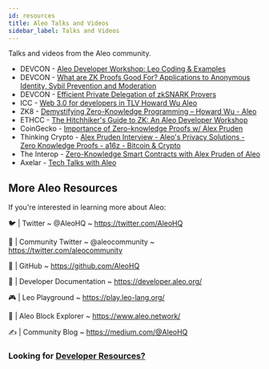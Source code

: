 ```yaml
---
id: resources
title: Aleo Talks and Videos
sidebar_label: Talks and Videos
---
```


Talks and videos from the Aleo community.
* DEVCON - [Aleo Developer Workshop: Leo Coding & Examples](https://youtu.be/ABPCr2TwrgE)
* DEVCON - [What are ZK Proofs Good For? Applications to Anonymous Identity, Sybil Prevention and Moderation](https://youtu.be/d2n0Al0P2Jc)
* DEVCON - [Efficient Private Delegation of zkSNARK Provers](https://youtu.be/mFzwp8gGn-E)
* ICC - [Web 3.0 for developers in TLV Howard Wu Aleo](https://youtu.be/-FrrylHITvg)
* ZK8 - [Demystifying Zero-Knowledge Programming – Howard Wu - Aleo](https://youtu.be/e-1mPNEINRI)
* ETHCC - [The Hitchhiker's Guide to ZK: An Aleo Developer Workshop](https://youtu.be/fjfj5kFcQe4)
* CoinGecko - [Importance of Zero-knowledge Proofs w/ Alex Pruden](https://youtu.be/NvYddvVBjXY)
* Thinking Crypto - [Alex Pruden Interview - Aleo's Privacy Solutions - Zero Knowledge Proofs - a16z - Bitcoin & Crypto](https://youtu.be/1y4jvyy8Nsk)
* The Interop - [Zero-Knowledge Smart Contracts with Alex Pruden of Aleo](https://youtu.be/6BwefrwgN3w)
* Axelar - [Tech Talks with Aleo](https://youtu.be/P7G2DKWZbVM)


## More Aleo Resources
If you're interested in learning more about Aleo:

🐦 | Twitter ~ @AleoHQ ~ https://twitter.com/AleoHQ

🤝 | Community Twitter ~ @aleocommunity ~ https://twitter.com/aleocommunity

🐙 | GitHub ~ https://github.com/AleoHQ

📄 | Developer Documentation ~ https://developer.aleo.org/

🎮 | Leo Playground ~ https://play.leo-lang.org/

🔎 | Aleo Block Explorer ~ https://www.aleo.network/

✍️ | Community Blog ~ https://medium.com/@AleoHQ

### Looking for [Developer Resources?](./leo/06_resources.md)
